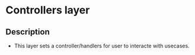 # Controllers layer

## Description

- This layer sets a controller/handlers for user to interacte with usecases.
